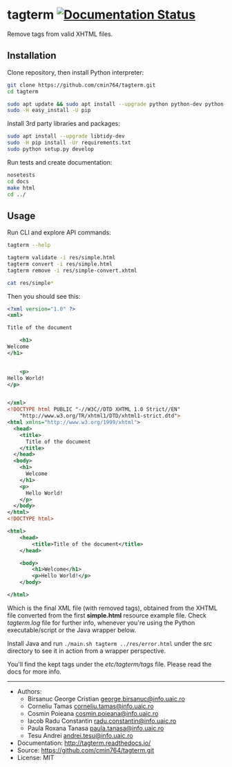 # tagterm [![Documentation Status](https://readthedocs.org/projects/tagterm/badge/?version=latest)](http://tagterm.readthedocs.io/?badge=latest)

Remove tags from valid XHTML files.


## Installation

Clone repository, then install Python interpreter:
```bash
git clone https://github.com/cmin764/tagterm.git
cd tagterm

sudo apt update && sudo apt install --upgrade python python-dev python-setuptools
sudo -H easy_install -U pip
```

Install 3rd party libraries and packages:
```bash
sudo apt install --upgrade libtidy-dev
sudo -H pip install -Ur requirements.txt
sudo python setup.py develop
```

Run tests and create documentation:
```bash
nosetests
cd docs
make html
cd ../
```


## Usage

Run CLI and explore API commands:
```bash
tagterm --help

tagterm validate -i res/simple.html
tagterm convert -i res/simple.html
tagterm remove -i res/simple-convert.xhtml

cat res/simple*
```
Then you should see this:
```xml
<?xml version="1.0" ?>
<xml>

Title of the document

	<h1>
Welcome
</h1>


	<p>
Hello World!
</p>


</xml>
<!DOCTYPE html PUBLIC "-//W3C//DTD XHTML 1.0 Strict//EN"
    "http://www.w3.org/TR/xhtml1/DTD/xhtml1-strict.dtd">
<html xmlns="http://www.w3.org/1999/xhtml">
  <head>
    <title>
      Title of the document
    </title>
  </head>
  <body>
    <h1>
      Welcome
    </h1>
    <p>
      Hello World!
    </p>
  </body>
</html>
<!DOCTYPE html>

<html>
    <head>
        <title>Title of the document</title>
    </head>

    <body>
        <h1>Welcome</h1>
        <p>Hello World!</p>
    </body>

</html>
```
Which is the final XML file (with removed tags), obtained from the XHTML
file converted from the first **simple.html** resource example file.
Check *tagterm.log* file for further info, whenever you're using the Python
executable/script or the Java wrapper below.

Install Java and run `./main.sh tagterm ../res/error.html` under the *src*
directory to see it in action from a wrapper perspective.

You'll find the kept tags under the *etc/tagterm/tags* file.
Please read the docs for more info.


----

* Authors:
    + Birsanuc George Cristian <george.birsanuc@info.uaic.ro>
    + Corneliu Tamas <corneliu.tamas@info.uaic.ro>
    + Cosmin Poieana <cosmin.poieana@info.uaic.ro>
    + Iacob Radu Constantin <radu.constantin@info.uaic.ro>
    + Paula Roxana Tanasa <paula.tanasa@info.uaic.ro>
    + Tesu Andrei <andrei.tesu@info.uaic.ro>
* Documentation: http://tagterm.readthedocs.io/
* Source: https://github.com/cmin764/tagterm.git
* License: MIT
